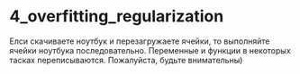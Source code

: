 # 4_overfitting_regularization
Елси скачиваете ноутбук и перезагружаете ячейки, то выполняйте ячейки ноутбука последовательно. Переменные и функции в некоторых тасках переписываются. Пожалуйста, будьте внимательны)
